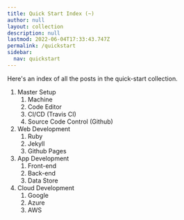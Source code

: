 ```yaml
---
title: Quick Start Index (~)
author: null
layout: collection
description: null
lastmod: 2022-06-04T17:33:43.747Z
permalink: /quickstart
sidebar:
  nav: quickstart
---
```


Here's an index of all the posts in the quick-start collection.

1. Master Setup
   1. Machine
   2. Code Editor
   3. CI/CD (Travis CI)
   4. Source Code Control (Github)
2. Web Development
   1. Ruby
   2. Jekyll
   3. Github Pages
3. App Development
   1. Front-end
   2. Back-end
   3. Data Store
4. Cloud Development
   1. Google
   2. Azure
   3. AWS


